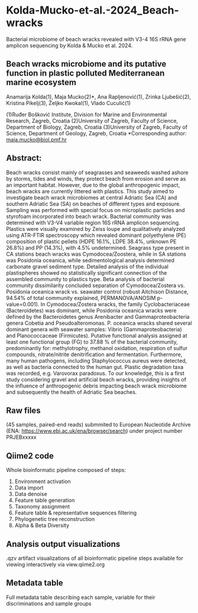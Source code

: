 # Kolda-Mucko-et-al.-2024_Beach-wracks
Bacterial microbiome of beach wracks revealed with V3-4 16S rRNA gene amplicon sequencing by Kolda &amp; Mucko et al. 2024.

## Beach wracks microbiome and its putative function in plastic polluted Mediterranean marine ecosystem
Anamarija Kolda(1), Maja Mucko(2)*, Ana Rapljenović(1), Zrinka Ljubešić(2), Kristina Pikelj(3), Željko Kwokal(1), Vlado Cuculić(1)

(1)Ruđer Bošković Institute, Division for Marine and Environmental Research, Zagreb, Croatia
(2)University of Zagreb, Faculty of Science, Department of Biology, Zagreb, Croatia
(3)University of Zagreb, Faculty of Science, Department of Geology, Zagreb, Croatia
*Corresponding author: maja.mucko@biol.pmf.hr

## Abstract: 
Beach wracks consist mainly of seagrasses and seaweeds washed ashore by storms, tides and winds, they protect beach from erosion and serve as an important habitat. However, due to the global anthropogenic impact, beach wracks are currently littered with plastics. This study aimed to investigate beach wrack microbiomes at central Adriatic Sea (CA) and southern Adriatic Sea (SA) on beaches of different types and exposure. Sampling was performed with special focus on microplastic particles and styrofoam incorporated into beach wrack. Bacterial community was determined with V3-V4 variable region 16S rRNA amplicon sequencing. Plastics were visually examined by Zeiss loupe and qualitatively analyzed using ATR-FTIR spectroscopy which revealed dominant polyethylene (PE) composition of plastic pellets (HDPE 16.1%, LDPE 38.4%, unknown PE 26.8%) and PP (14.3%), with 4.5% undetermined. Seagrass type present in CA stations beach wracks was Cymodocea/Zoostera, while in SA stations was Posidonia oceanica, while sedimentological analysis determined carbonate gravel sediment type.  Detailed analysis of the individual plastispheres showed no statistically significant connection of the assembled community to plastics type. Beta analysis of bacterial community dissimilarity concluded separation of Cymodocea/Zostera vs. Posidonia oceanica wrack vs. seawater control  (robust Aitchison Distance, 94.54% of total community explained, PERMANOVA/ANOSIM p-value=0.001). In Cymodocea/Zostera wracks, the family Cyclobacteriaceae (Bacteroidetes) was dominant, while Posidonia oceanica wracks were defined by the Bacteroidetes genus Arenibacter and Gammaproteobacteria genera Cobetia and Pseudoalteromonas. P. oceanica wracks shared several dominant genera with seawater samples: Vibrio (Gammaproteobacteria) and Planococcaceae (Firmicutes). Putative functional analysis assigned at least one functional group (FG) to 37.88 % of the bacterial community, predominantly for: methylotrophy, methanol oxidation, respiration of sulfur compounds, nitrate/nitrite denitrification and fermentation. Furthermore, many human pathogens, including Staphylococcus aureus were detected, as well as bacteria connected to the human gut. Plastic degradation taxa was recorded, e.g. Varovorax paradoxus. To our knowledge, this is a first study considering gravel and artificial beach wracks, providing insights of the influence of anthropogenic debris impacting beach wrack microbiome and subsequently the health of Adriatic Sea beaches.

## Raw files 
(45 samples, paired-end reads) submmited to European Nucleotide Archive (ENA: https://www.ebi.ac.uk/ena/browser/search) under project number PRJEBxxxxx

## Qiime2 code
Whole bioinformatic pipeline composed of steps:
1. Environment activation
2. Data import
3. Data denoise
4. Feature table generation
5. Taxonomy assignment
6. Feature table & representative sequences filtering
7. Phylogenetic tree reconstruction
8. Alpha & Beta Diversity
## Analysis output visualizations
.qzv artifact visualizations of all bioinformatic pipeline steps available for viewing interactively via view.qiime2.org
## Metadata table
Full metadata table describing each sample, variable for their discriminations and sample groups
